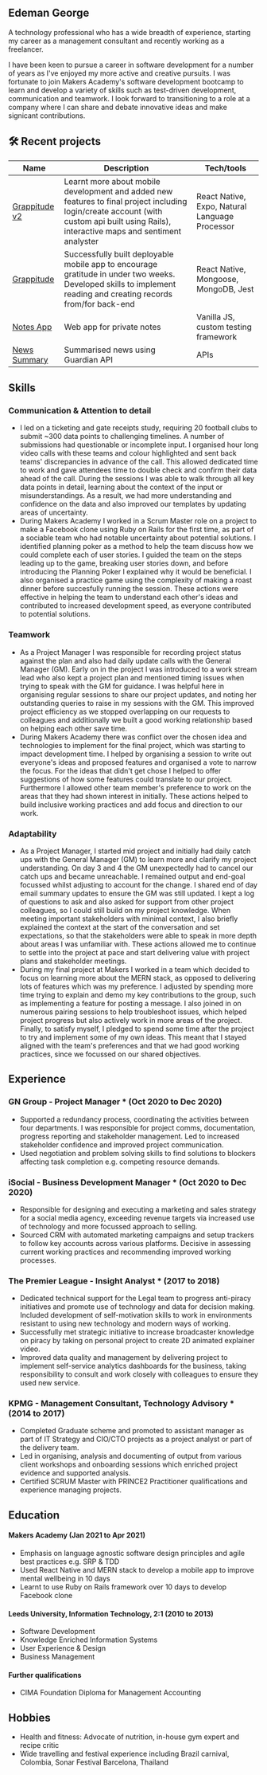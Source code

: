 ## Edeman George

A technology professional who has a wide breadth of experience, starting my career as a management consultant and recently working as a freelancer.

I have been keen to pursue a career in software development for a number of years as I've enjoyed my more active and creative pursuits. I was fortunate to join Makers Academy's software development bootcamp to learn and develop a variety of skills such as test-driven development, communication and teamwork. I look forward to transitioning to a role at a company where I can share and debate innovative ideas and make signicant contributions.

## 🛠 Recent projects

| Name                         | Description                           | Tech/tools   
| ---------------------------- | ------------------------------------- | --------------------------------------
| [Grappitude v2](https://github.com/eds-101/Grappitude) | Learnt more about mobile development and added new features to final project including login/create account (with custom api built using Rails), interactive maps and sentiment analyster    | React Native, Expo, Natural Language Processor
| [Grappitude](https://github.com/kasey-purvor/Grappitude) | Successfully built deployable mobile app to encourage gratitude in under two weeks. Developed skills to implement reading and creating records from/for back-end  | React Native, Mongoose, MongoDB, Jest
| [Notes App](https://github.com/charlierdm/noteApp) | Web app for private notes             | Vanilla JS, custom testing framework
| [News Summary](https://github.com/eds-101/news-summary-challenge) | Summarised news using Guardian API    | APIs

## Skills

### Communication & Attention to detail
* I led on a ticketing and gate receipts study, requiring 20 football clubs to submit ~300 data points to challenging timelines. A number of submissions had questionable or incomplete input. I organised hour long video calls with these teams and colour highlighted and sent back teams' discrepancies in advance of the call. This allowed dedicated time to work and gave attendees time to double check and confirm their data ahead of the call. During the sessions I was able to walk through all key data points in detail, learning about the context of the input or misunderstandings. As a result, we had more understanding and confidence on the data and also improved our templates by updating areas of uncertainty.
* During Makers Academy I worked in a Scrum Master role on a project to make a Facebook clone using Ruby on Rails for the first time, as part of a sociable team who had notable uncertainty about potential solutions. I identified planning poker as a method to help the team discuss how we could complete each of user stories. I guided the team on the steps leading up to the game, breaking user stories down, and before introducing the Planning Poker I explained why it would be beneficial. I also organised a practice game using the complexity of making a roast dinner before succesfully running the session. These actions were effective in helping the team to understand each other's ideas and contributed to increased development speed, as everyone contributed to potential solutions.

### Teamwork
* As a Project Manager I was responsible for recording project status against the plan and also had daily update calls with the General Manager (GM). Early on in the project I was introduced to a work stream lead who also kept a project plan and mentioned timing issues when trying to speak with the GM for guidance. I was helpful here in organising regular sessions to share our project updates, and noting her outstanding queries to raise in my sessions with the GM. This improved project efficiency as we stopped overlapping on our requests to colleagues and additionally we built a good working relationship based on helping each other save time.
* During Makers Academy there was conflict over the chosen idea and technologies to implement for the final project, which was starting to impact development time. I helped by organising a session to write out everyone's ideas and proposed features and organised a vote to narrow the focus. For the ideas that didn't get chose I helped to offer suggestions of how some features could translate to our project. Furthermore I allowed other team member's preference to work on the areas that they had shown interest in initially. These actions helped to build inclusive working practices and add focus and direction to our work.

### Adaptability
* As a Project Manager, I started mid project and initially had daily catch ups with the General Manager (GM) to learn more and clarify my project understanding. On day 3 and 4 the GM unexpectedly had to cancel our catch ups and became unreachable. I remained output and end-goal focussed whilst adjusting to account for the change. I shared end of day email summary updates to ensure the GM was still updated. I kept a log of questions to ask and also asked for support from other project colleagues, so I could still build on my project knowledge. When meeting important stakeholders with minimal context, I also briefly explained the context at the start of the conversation and set expectations, so that the stakeholders were able to speak in more depth about areas I was unfamiliar with. These actions allowed me to continue to settle into the project at pace and start delivering value with project plans and stakeholder meetings.
* During my final project at Makers I worked in a team which decided to focus on learning more about the MERN stack, as opposed to delivering lots of features which was my preference. I adjusted by spending more time trying to explain and demo my key contributions to the group, such as implementing a feature for posting a message. I also joined in on numerous pairing sessions to help troubleshoot issues, which helped project progress but also actively work in more areas of the project. Finally, to satisfy myself, I pledged to spend some time after the project to try and implement some of my own ideas. This meant that I stayed aligned with the team's preferences and that we had good working practices, since we focussed on our shared objectives.

## Experience

### GN Group - Project Manager * (Oct 2020 to Dec 2020)  

* Supported a redundancy process, coordinating the activities between four departments. I was responsible for project comms, documentation, progress reporting and stakeholder management. Led to increased stakeholder confidence and improved project communication.
* Used negotiation and problem solving skills to find solutions to blockers affecting task completion e.g. competing resource demands.

### iSocial - Business Development Manager * (Oct 2020 to Dec 2020)  

* Responsible for designing and executing a marketing and sales strategy for a social media agency, exceeding revenue targets via increased use of technology and more focussed approach to selling.
* Sourced CRM with automated marketing campaigns and setup trackers to follow key accounts across various platforms. Decisive in assessing current working practices and recommending improved working processes.

### The Premier League - Insight Analyst * (2017 to 2018)  

* Dedicated technical support for the Legal team to progress anti-piracy initiatives and promote use of technology and data for decision making. Included development of self-motivation skills to work in environments resistant to using new technology and modern ways of working.
* Successfully met strategic initiative to increase broadcaster knowledge on piracy by taking on personal project to create 2D animated explainer video.
* Improved data quality and management by delivering project to implement self-service analytics dashboards for the business, taking responsibility to consult and work closely with colleagues to ensure they used new service.

### KPMG - Management Consultant, Technology Advisory * (2014 to 2017)  

* Completed Graduate scheme and promoted to assistant manager as part of IT Strategy and CIO/CTO projects as a project analyst or part of the delivery team.
* Led in organising, analysis and documenting of output from various client workshops and onboarding sessions which enriched project evidence and supported analysis.
* Certified SCRUM Master with PRINCE2 Practitioner qualifications and experience managing projects.

## Education

#### Makers Academy (Jan 2021 to Apr 2021)

* Emphasis on language agnostic software design principles and agile best practices e.g. SRP & TDD
* Used React Native and MERN stack to develop a mobile app to improve mental wellbeing in 10 days
* Learnt to use Ruby on Rails framework over 10 days to develop Facebook clone

#### Leeds University, Information Technology, 2:1 (2010 to 2013)

- Software Development
- Knowledge Enriched Information Systems
- User Experience & Design
- Business Management

#### Further qualifications

- CIMA Foundation Diploma for Management Accounting

## Hobbies

- Health and fitness: Advocate of nutrition, in-house gym expert and recipe critic
- Wide travelling and festival experience including Brazil carnival, Colombia, Sonar Festival Barcelona, Thailand
